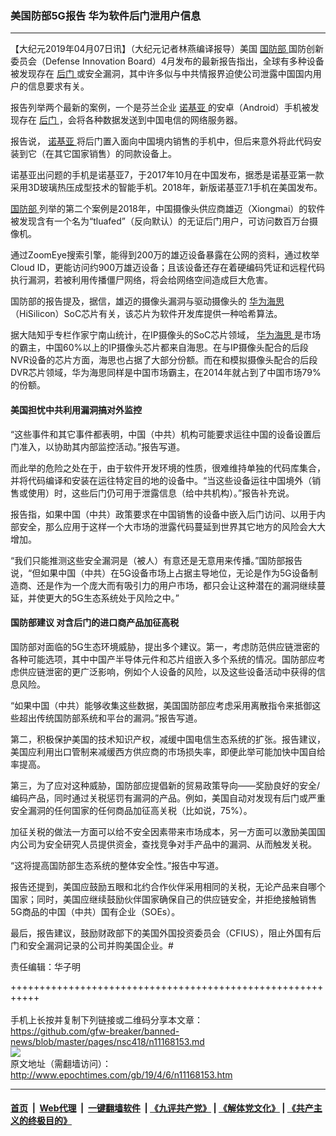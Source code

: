 ### 美国防部5G报告 华为软件后门泄用户信息
------------------------

<p>
 【大纪元2019年04月07日讯】（大纪元记者林燕编译报导）美国
 <a href="http://www.epochtimes.com/gb/tag/%E5%9B%BD%E9%98%B2%E9%83%A8.html">
  国防部
 </a>
 国防创新委员会（Defense Innovation Board）4月发布的最新报告指出，全球有多种设备被发现存在
 <a href="http://www.epochtimes.com/gb/tag/%E5%90%8E%E9%97%A8.html">
  后门
 </a>
 或安全漏洞，其中许多似与中共情报界迫使公司泄露中国国内用户的信息要求有关。
</p>
<p>
 报告列举两个最新的案例，一个是芬兰企业
 <a href="http://www.epochtimes.com/gb/tag/%E8%AF%BA%E5%9F%BA%E4%BA%9A.html">
  诺基亚
 </a>
 的安卓（Android）手机被发现存在
 <a href="http://www.epochtimes.com/gb/tag/%E5%90%8E%E9%97%A8.html">
  后门
 </a>
 ，会将各种数据发送到中国电信的网络服务器。
</p>
<p>
 报告说，
 <a href="http://www.epochtimes.com/gb/tag/%E8%AF%BA%E5%9F%BA%E4%BA%9A.html">
  诺基亚
 </a>
 将后门置入面向中国境内销售的手机中，但后来意外将此代码安装到它（在其它国家销售）的同款设备上。
</p>
<p>
 诺基亚出问题的手机是诺基亚7，于2017年10月在中国发布，据悉是诺基亚第一款采用3D玻璃热压成型技术的智能手机。2018年，新版诺基亚7.1手机在美国发布。
</p>
<p>
 <a href="http://www.epochtimes.com/gb/tag/%E5%9B%BD%E9%98%B2%E9%83%A8.html">
  国防部
 </a>
 列举的第二个案例是2018年，中国摄像头供应商雄迈（Xiongmai）的软件被发现含有一个名为“tluafed”（反向默认）的无证后门用户，可访问数百万台摄像机。
</p>
<p>
 通过ZoomEye搜索引擎，能得到200万的雄迈设备暴露在公网的资料，通过枚举Cloud ID，更能访问约900万雄迈设备；且该设备还存在着硬编码凭证和远程代码执行漏洞，若被利用传播僵尸网络，将会给网络空间造成巨大危害。
</p>
<p>
 国防部的报告提及，据信，雄迈的摄像头漏洞与驱动摄像头的
 <a href="http://www.epochtimes.com/gb/tag/%E5%8D%8E%E4%B8%BA%E6%B5%B7%E6%80%9D.html">
  华为海思
 </a>
 （HiSilicon）SoC芯片有关，该芯片为软件开发库提供一种哈希算法。
</p>
<p>
 据大陆知乎专栏作家宁南山统计，在IP摄像头的SoC芯片领域，
 <a href="http://www.epochtimes.com/gb/tag/%E5%8D%8E%E4%B8%BA%E6%B5%B7%E6%80%9D.html">
  华为海思
 </a>
 是市场的霸主，中国60%以上的IP摄像头芯片都来自海思。在与IP摄像头配合的后段NVR设备的芯片方面，海思也占据了大部分份额。而在和模拟摄像头配合的后段DVR芯片领域，华为海思同样是中国市场霸主，在2014年就占到了中国市场79%的份额。
</p>
<h4>
 美国担忧中共利用漏洞搞对外监控
</h4>
<p>
 “这些事件和其它事件都表明，中国（中共）机构可能要求运往中国的设备设置后门准入，以协助其内部监控活动。”报告写道。
</p>
<p>
 而此举的危险之处在于，由于软件开发环境的性质，很难维持单独的代码库集合，并将代码编译和安装在运往特定目的地的设备中。“当这些设备运往中国境外（销售或使用）时，这些后门仍可用于泄露信息（给中共机构）。”报告补充说。
</p>
<p>
 报告指，如果中国（中共）政策要求在中国销售的设备中嵌入后门访问、以用于内部安全，那么应用于这样一个大市场的泄露代码蔓延到世界其它地方的风险会大大增加。
</p>
<p>
 “我们只能推测这些安全漏洞是（被人）有意还是无意用来传播。”国防部报告说，“但如果中国（中共）在5G设备市场上占据主导地位，无论是作为5G设备制造商、还是作为一个庞大而有吸引力的用户市场，都只会让这种潜在的漏洞继续蔓延，并使更大的5G生态系统处于风险之中。”
</p>
<h4>
 国防部建议 对含后门的进口商产品加征高税
</h4>
<p>
 国防部对面临的5G生态环境威胁，提出多个建议。第一，考虑防范供应链泄密的各种可能选项，其中中国产半导体元件和芯片组嵌入多个系统的情况。国防部应考虑供应链泄密的更广泛影响，例如个人设备的风险，以及这些设备活动中获得的信息风险。
</p>
<p>
 “如果中国（中共）能够收集这些数据，美国国防部应考虑采用离散指令来抵御这些超出传统国防部系统和平台的漏洞。”报告写道。
</p>
<p>
 第二，积极保护美国的技术知识产权，减缓中国电信生态系统的扩张。报告建议，美国应利用出口管制来减缓西方供应商的市场损失率，即便此举可能加快中国自给率提高。
</p>
<p>
 第三，为了应对这种威胁，国防部应提倡新的贸易政策导向——奖励良好的安全/编码产品，同时通过关税惩罚有漏洞的产品。例如，美国自动对发现有后门或严重安全漏洞的任何国家的任何商品加征高关税（比如说，75%）。
</p>
<p>
 加征关税的做法一方面可以给不安全因素带来市场成本，另一方面可以激励美国国内公司为安全研究人员提供资金，查找竞争对手产品中的漏洞、从而触发关税。
</p>
<p>
 “这将提高国防部生态系统的整体安全性。”报告中写道。
</p>
<p>
 报告还提到，美国应鼓励五眼和北约合作伙伴采用相同的关税，无论产品来自哪个国家；同时，美国应继续鼓励伙伴国家确保自己的供应链安全，并拒绝接触销售5G商品的中国（中共）国有企业（SOEs）。
</p>
<p>
 最后，报告建议，鼓励财政部下的美国外国投资委员会（CFIUS），阻止外国有后门和安全漏洞记录的公司并购美国企业。#
</p>
<p>
 责任编辑：华子明
</p>

+++++++++++++++++++++++++++++++++++++++++++++++++++++++++++<br/><br/>
手机上长按并复制下列链接或二维码分享本文章：<br/>
https://github.com/gfw-breaker/banned-news/blob/master/pages/nsc418/n11168153.md <br/>
<a href='https://github.com/gfw-breaker/banned-news/blob/master/pages/nsc418/n11168153.md'><img src='https://github.com/gfw-breaker/banned-news/blob/master/pages/nsc418/n11168153.md.png'/></a> <br/>
原文地址（需翻墙访问）：http://www.epochtimes.com/gb/19/4/6/n11168153.htm


------------------------
#### [首页](https://github.com/gfw-breaker/banned-news/blob/master/README.md) &nbsp;|&nbsp; [Web代理](https://github.com/labour-camp/helloworld) &nbsp;|&nbsp; [一键翻墙软件](https://github.com/gfw-breaker/nogfw/blob/master/README.md) &nbsp;| [《九评共产党》](https://github.com/gfw-breaker/9ping.md/blob/master/README.md#九评之一评共产党是什么) | [《解体党文化》](https://github.com/gfw-breaker/jtdwh.md/blob/master/README.md) | [《共产主义的终极目的》](https://github.com/gfw-breaker/gczydzjmd.md/blob/master/README.md)

